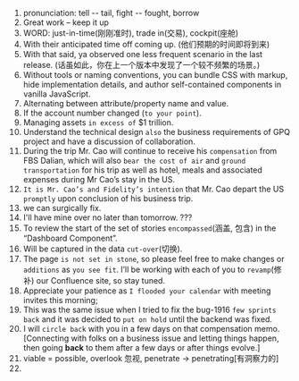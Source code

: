 1. pronunciation: tell -- tail, fight -- fought, borrow
2. Great work – keep it up
3. WORD: just-in-time(刚刚准时), trade in(交易), cockpit(座舱)
4. With their anticipated time off coming up. (他们预期的时间即将到来)
5. With that said, ya observed one less frequent scenario in the last release. (话虽如此，你在上一个版本中发现了一个较不频繁的场景。)
6. Without tools or naming conventions, you can bundle CSS with markup, hide implementation details, and author self-contained components in vanilla JavaScript.
7. Alternating between attribute/property name and value.
8. If the account number changed (`to your point`).
9. Managing assets `in excess of` $1 trillion.
10. Understand the technical design `also` the business requirements of GPQ project and have a discussion of collaboration.
11. During the trip Mr. Cao will continue to receive his `compensation` from FBS Dalian, which will also `bear the cost of air` and `ground transportation` for his trip as well as hotel, meals and associated expenses during Mr Cao’s stay in the US.
12. `It is Mr. Cao’s and Fidelity’s intention` that Mr. Cao depart the US `promptly` upon conclusion of his business trip.
13. we can surgically fix.
14. I'll have mine over no later than tomorrow. ???
15. To review the start of the set of stories `encompassed`(涵盖, 包含) in the “Dashboard Component”.
16. Will be captured in the data `cut-over`(切换).
17. The page `is not set in stone`, so please feel free to make changes or `additions` as `you see fit`. I’ll be working with each of you to `revamp`(修补) our Confluence site, so stay tuned.
18. Appreciate your patience as `I flooded your calendar` with meeting invites this morning;
19. This was the same issue when I tried to fix the bug-1916 `few sprints back` and it was decided to `put on hold` until the backend was fixed.
20. I will `circle back` with you in a few days on that compensation memo. [Connecting with folks on a business issue and letting things happen, then going **back** to them after a few days or after things evolve.]
21. viable = possible, overlook 忽视, penetrate -> penetrating[有洞察力的]
22. 
<!--stackedit_data:
eyJoaXN0b3J5IjpbODMwODg2NzU4XX0=
-->